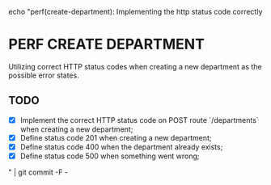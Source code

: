 echo "perf(create-department): Implementing the http status code correctly

# PERF CREATE DEPARTMENT

Utilizing correct HTTP status codes when creating a new department as the possible error states.

## TODO

- [x] Implement the correct HTTP status code on POST route \`/departments\` when creating a new department;
- [x] Define status code 201 when creating a new department;
- [x] Define status code 400 when the department already exists;
- [x] Define status code 500 when something went wrong;

" | git commit -F -
